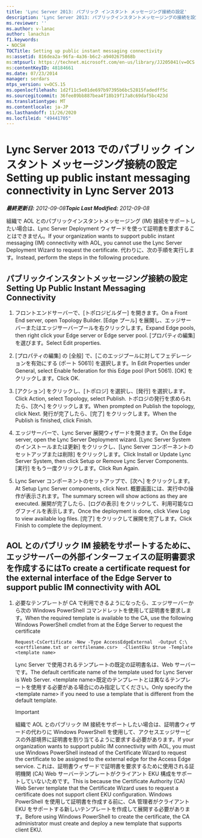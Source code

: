 ```yaml
---
title: 'Lync Server 2013: パブリック インスタント メッセージング接続の設定'
description: 'Lync Server 2013: パブリックインスタントメッセージングの接続を設定します。'
ms.reviewer: ''
ms.author: v-lanac
author: lanachin
f1.keywords:
- NOCSH
TOCTitle: Setting up public instant messaging connectivity
ms:assetid: 816dea2a-96fa-4a36-b6c2-a9402675868b
ms:mtpsurl: https://technet.microsoft.com/en-us/library/JJ205041(v=OCS.15)
ms:contentKeyID: 48184661
ms.date: 07/23/2014
manager: serdars
mtps_version: v=OCS.15
ms.openlocfilehash: 1d2f11c5e01de697b97395b6bc52815fadedff5c
ms.sourcegitcommit: 36fee89bb887bea4f18b19f17a8c69daf5bc423d
ms.translationtype: MT
ms.contentlocale: ja-JP
ms.lasthandoff: 11/26/2020
ms.locfileid: "49441705"
---
```

# <a name="setting-up-public-instant-messaging-connectivity-in-lync-server-2013"></a><span data-ttu-id="638e8-103">Lync Server 2013 でのパブリック インスタント メッセージング接続の設定</span><span class="sxs-lookup"><span data-stu-id="638e8-103">Setting up public instant messaging connectivity in Lync Server 2013</span></span>

<div data-xmlns="http://www.w3.org/1999/xhtml">

<div class="topic" data-xmlns="http://www.w3.org/1999/xhtml" data-msxsl="urn:schemas-microsoft-com:xslt" data-cs="https://msdn.microsoft.com/">

<div data-asp="https://msdn2.microsoft.com/asp">



</div>

<div id="mainSection">

<div id="mainBody"><span data-ttu-id="638e8-104">

<span> </span></span><span class="sxs-lookup"><span data-stu-id="638e8-104">

<span> </span></span></span>

<span data-ttu-id="638e8-105">_**最終更新日:** 2012-09-08_</span><span class="sxs-lookup"><span data-stu-id="638e8-105">_**Topic Last Modified:** 2012-09-08_</span></span>

<span data-ttu-id="638e8-106">組織で AOL とのパブリックインスタントメッセージング (IM) 接続をサポートしたい場合は、Lync Server Deployment ウィザードを使って証明書を要求することはできません。</span><span class="sxs-lookup"><span data-stu-id="638e8-106">If your organization wants to support public instant messaging (IM) connectivity with AOL, you cannot use the Lync Server Deployment Wizard to request the certificate.</span></span> <span data-ttu-id="638e8-107">代わりに、次の手順を実行します。</span><span class="sxs-lookup"><span data-stu-id="638e8-107">Instead, perform the steps in the following procedure.</span></span>

<div>

## <a name="setting-up-public-instant-messaging-connectivity"></a><span data-ttu-id="638e8-108">パブリックインスタントメッセージング接続の設定</span><span class="sxs-lookup"><span data-stu-id="638e8-108">Setting Up Public Instant Messaging Connectivity</span></span>

1.  <span data-ttu-id="638e8-109">フロントエンドサーバーで、[トポロジビルダー] を開きます。</span><span class="sxs-lookup"><span data-stu-id="638e8-109">On a Front End server, open Topology Builder.</span></span> <span data-ttu-id="638e8-110">[Edge プール] を展開し、エッジサーバーまたはエッジサーバープールを右クリックします。</span><span class="sxs-lookup"><span data-stu-id="638e8-110">Expand Edge pools, then right click your Edge server or Edge server pool.</span></span> <span data-ttu-id="638e8-111">[プロパティの編集] を選びます。</span><span class="sxs-lookup"><span data-stu-id="638e8-111">Select Edit properties.</span></span>

2.  <span data-ttu-id="638e8-112">[プロパティの編集] の [全般] で、[このエッジプールに対してフェデレーションを有効にする (ポート 5061)] を選択します。</span><span class="sxs-lookup"><span data-stu-id="638e8-112">In Edit Properties under General, select Enable federation for this Edge pool (Port 5061).</span></span> <span data-ttu-id="638e8-113">[OK] をクリックします。</span><span class="sxs-lookup"><span data-stu-id="638e8-113">Click OK.</span></span>

3.  <span data-ttu-id="638e8-114">[アクション] をクリックし、[トポロジ] を選択し、[発行] を選択します。</span><span class="sxs-lookup"><span data-stu-id="638e8-114">Click Action, select Topology, select Publish.</span></span> <span data-ttu-id="638e8-115">トポロジの発行を求められたら、[次へ] をクリックします。</span><span class="sxs-lookup"><span data-stu-id="638e8-115">When prompted on Publish the topology, click Next.</span></span> <span data-ttu-id="638e8-116">発行が完了したら、[完了] をクリックします。</span><span class="sxs-lookup"><span data-stu-id="638e8-116">When the Publish is finished, click Finish.</span></span>

4.  <span data-ttu-id="638e8-117">エッジサーバーで、Lync Server 展開ウィザードを開きます。</span><span class="sxs-lookup"><span data-stu-id="638e8-117">On the Edge server, open the Lync Server Deployment wizard.</span></span> <span data-ttu-id="638e8-118">[Lync Server System のインストールまたは更新] をクリックし、[Lync Server コンポーネントのセットアップまたは削除] をクリックします。</span><span class="sxs-lookup"><span data-stu-id="638e8-118">Click Install or Update Lync Server System, then click Setup or Remove Lync Server Components.</span></span> <span data-ttu-id="638e8-119">[実行] をもう一度クリックします。</span><span class="sxs-lookup"><span data-stu-id="638e8-119">Click Run Again.</span></span>

5.  <span data-ttu-id="638e8-120">Lync Server コンポーネントのセットアップで、[次へ] をクリックします。</span><span class="sxs-lookup"><span data-stu-id="638e8-120">At Setup Lync Server components, click Next.</span></span> <span data-ttu-id="638e8-121">概要画面には、実行中の操作が表示されます。</span><span class="sxs-lookup"><span data-stu-id="638e8-121">The summary screen will show actions as they are executed.</span></span> <span data-ttu-id="638e8-122">展開が完了したら、[ログの表示] をクリックして、利用可能なログファイルを表示します。</span><span class="sxs-lookup"><span data-stu-id="638e8-122">Once the deployment is done, click View Log to view available log files.</span></span> <span data-ttu-id="638e8-123">[完了] をクリックして展開を完了します。</span><span class="sxs-lookup"><span data-stu-id="638e8-123">Click Finish to complete the deployment.</span></span>

</div>

<div>

## <a name="to-create-a-certificate-request-for-the-external-interface-of-the-edge-server-to-support-public-im-connectivity-with-aol"></a><span data-ttu-id="638e8-124">AOL とのパブリック IM 接続をサポートするために、エッジサーバーの外部インターフェイスの証明書要求を作成するには</span><span class="sxs-lookup"><span data-stu-id="638e8-124">To create a certificate request for the external interface of the Edge Server to support public IM connectivity with AOL</span></span>

1.  <span data-ttu-id="638e8-125">必要なテンプレートが CA で利用できるようになったら、エッジサーバーから次の Windows PowerShell コマンドレットを使用して証明書を要求します。</span><span class="sxs-lookup"><span data-stu-id="638e8-125">When the required template is available to the CA, use the following Windows PowerShell cmdlet from at the Edge Server to request the certificate</span></span>
    
        Request-CsCertificate -New -Type AccessEdgeExternal  -Output C:\ <certfilename.txt or certfilename.csr>  -ClientEku $true -Template <template name>
    
    <span data-ttu-id="638e8-126">Lync Server で使用されるテンプレートの既定の証明書名は、Web サーバーです。</span><span class="sxs-lookup"><span data-stu-id="638e8-126">The default certificate name of the template used for Lync Server is Web Server.</span></span> <span data-ttu-id="638e8-127">\<template name\>既定のテンプレートとは異なるテンプレートを使用する必要がある場合にのみ指定してください。</span><span class="sxs-lookup"><span data-stu-id="638e8-127">Only specify the \<template name\> if you need to use a template that is different from the default template.</span></span>
    
    <div>
    

    > [!IMPORTANT]  
    > <span data-ttu-id="638e8-128">組織で AOL とのパブリック IM 接続をサポートしたい場合は、証明書ウィザードの代わりに Windows PowerShell を使用して、アクセスエッジサービスの外部境界に証明書を割り当てるように要求する必要があります。</span><span class="sxs-lookup"><span data-stu-id="638e8-128">If your organization wants to support public IM connectivity with AOL, you must use Windows PowerShell instead of the Certificate Wizard to request the certificate to be assigned to the external edge for the Access Edge service.</span></span> <span data-ttu-id="638e8-129">これは、証明書ウィザードで証明書を要求するために使用される証明機関 (CA) Web サーバーテンプレートがクライアント EKU 構成をサポートしていないためです。</span><span class="sxs-lookup"><span data-stu-id="638e8-129">This is because the Certificate Authority (CA) Web Server template that the Certificate Wizard uses to request a certificate does not support client EKU configuration.</span></span> <span data-ttu-id="638e8-130">Windows PowerShell を使用して証明書を作成する前に、CA 管理者がクライアント EKU をサポートする新しいテンプレートを作成して展開する必要があります。</span><span class="sxs-lookup"><span data-stu-id="638e8-130">Before using Windows PowerShell to create the certificate, the CA administrator must create and deploy a new template that supports client EKU.</span></span>

    
    <span data-ttu-id="638e8-131"></div>

</div>

</div>

<span> </span>

</div>

</div>

</span><span class="sxs-lookup"><span data-stu-id="638e8-131"></div>

</div>

</div>

<span> </span>

</div>

</div>

</span></span></div>

